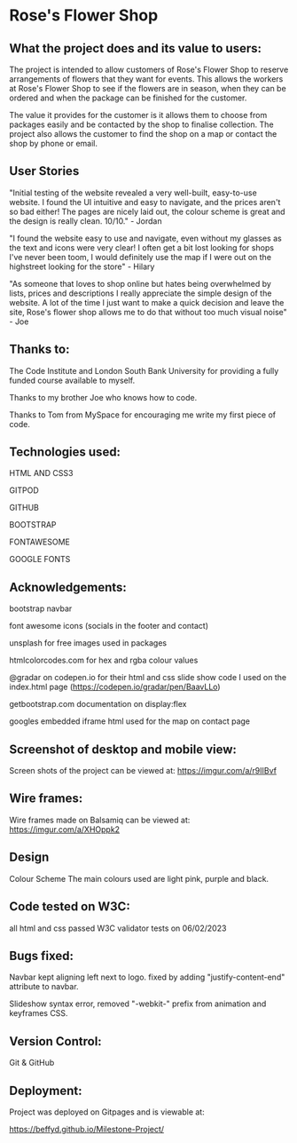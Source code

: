# Rose's Flower Shop


## What the project does and its value to users:

The project is intended to allow customers of Rose's Flower Shop to reserve arrangements of flowers that they want for events. This allows the workers at Rose's Flower Shop to see if the flowers are in season, when they can be ordered and when the package can be finished for the customer. 

The value it provides for the customer is it allows them to choose from packages easily and be contacted by the shop to finalise collection. The project also allows the customer to find the shop on a map or contact the shop by phone or email. 

## User Stories

"Initial testing of the website revealed a very well-built, easy-to-use website. I found the UI intuitive and easy to navigate, and the prices aren't so bad either! The pages are nicely laid out, the colour scheme is great and the design is really clean. 10/10." - Jordan 

"I found the website easy to use and navigate, even without my glasses as the text and icons were very clear! I often get a bit lost looking for shops I've never been toom, I would definitely use the map if I were out on the highstreet looking for the store" - Hilary

"As someone that loves to shop online but hates being overwhelmed by lists, prices and descriptions I really appreciate the simple design of the website. A lot of the time I just want to make a quick decision and leave the site, Rose's flower shop allows me to do that without too much visual noise" - Joe


## Thanks to:
The Code Institute and London South Bank University for providing a fully funded course available to myself. 

Thanks to my brother Joe who knows how to code.

Thanks to Tom from MySpace for encouraging me write my first piece of code.


## Technologies used:

HTML AND CSS3

GITPOD

GITHUB

BOOTSTRAP 

FONTAWESOME 

GOOGLE FONTS 


## Acknowledgements:

bootstrap navbar

font awesome icons (socials in the footer and contact)

unsplash for free images used in packages

htmlcolorcodes.com for hex and rgba colour values

@gradar on codepen.io for their html and css slide show code I used on the index.html page (https://codepen.io/gradar/pen/BaavLLo)

getbootstrap.com documentation on display:flex 

googles embedded iframe html used for the map on contact page



## Screenshot of desktop and mobile view:

Screen shots of the project can be viewed at: https://imgur.com/a/r9IIBvf
 

## Wire frames:

Wire frames made on Balsamiq can be viewed at: https://imgur.com/a/XHOppk2 

## Design
Colour Scheme
The main colours used are light pink, purple and black.

## Code tested on W3C:

all html and css passed W3C validator tests on 06/02/2023


## Bugs fixed:

Navbar kept aligning left next to logo. fixed by adding "justify-content-end" attribute to navbar.

Slideshow syntax error, removed "-webkit-" prefix from animation and keyframes CSS.

## Version Control: 
Git & GitHub 

## Deployment:

Project was deployed on Gitpages and is viewable at: 

https://beffyd.github.io/Milestone-Project/




